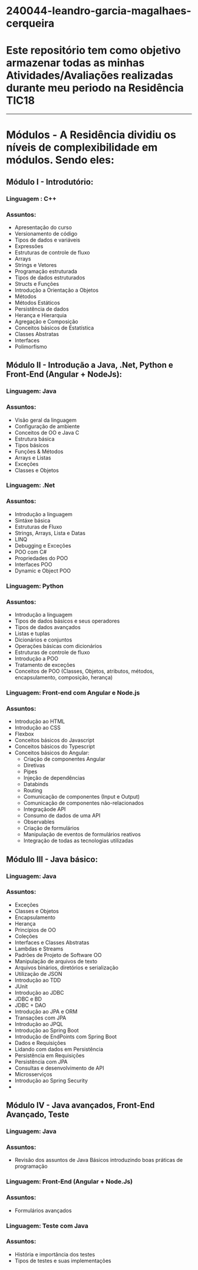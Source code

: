 # 240044-leandro-garcia-magalhaes-cerqueira

# Este repositório tem como objetivo armazenar todas as minhas Atividades/Avaliações realizadas durante meu periodo na Residência TIC18

------------------------------------------------------------------------------------------------

# Módulos - A Residência dividiu os níveis de complexibilidade em módulos. Sendo eles:

## Módulo I - Introdutório:

### Linguagem : C++
### Assuntos:
  - Apresentação do curso
  - Versionamento de código
  - Tipos de dados e variáveis
  - Expressões
  - Estruturas de controle de fluxo
  - Arrays
  -  Strings e Vetores
  -  Programação estruturada
  -  Tipos de dados estruturados
  -  Structs e Funções
  -  Introdução a Orientação a Objetos
  -  Métodos
  -  Métodos Estáticos
  -  Persistência de dados
  -  Herança e Hierarquia
  -  Agregação e Composição
  -  Conceitos básicos de Estatística
  -  Classes Abstratas
  -  Interfaces
  -  Polimorfismo

## Módulo II - Introdução a Java, .Net, Python e Front-End (Angular + NodeJs):

### Linguagem: Java
### Assuntos:
  - Visão geral da linguagem
  - Configuração de ambiente
  - Conceitos de OO e Java C
  - Estrutura básica
  - Tipos básicos
  - Funções & Métodos
  - Arrays e Listas
  - Exceções
  - Classes e Objetos

### Linguagem: .Net
### Assuntos: 
  - Introdução a linguagem
  - Sintáxe básica
  - Estruturas de Fluxo
  - Strings, Arrays, Lista e Datas
  - LINQ
  - Debugging e Exceções
  - POO com C#
  - Propriedades do POO
  - Interfaces POO
  - Dynamic e Object POO

### Linguagem: Python
### Assuntos:
  - Introdução a linguagem
  - Tipos de dados básicos e seus operadores
  - Tipos de dados avançados
  - Listas e tuplas
  - Dicionários e conjuntos
  - Operações básicas com dicionários
  - Estruturas de controle de fluxo
  - Introdução a POO
  - Tratamento de exceções
  - Conceitos de POO (Classes, Objetos, atributos, métodos, encapsulamento, composição, herança)

### Linguagem: Front-end com Angular e Node.js
### Assuntos:
  - Introdução ao HTML
  - Introdução ao CSS
  - Flexbox
  - Conceitos básicos do Javascript
  - Conceitos básicos do Typescript
  - Conceitos básicos do Angular:
    - Criação de componentes Angular
    - Diretivas
    - Pipes
    - Injeção de dependências
    - Databinds
    - Routing
    - Comunicação de componentes (Input e Output)
    - Comunicação de componentes não-relacionados
    - Integraçãode API
    - Consumo de dados de uma API
    - Observables
    - Criação de formulários
    - Manipulação de eventos de formulários reativos
    - Integração de todas as tecnologias utilizadas

## Módulo III - Java básico:

### Linguagem: Java
### Assuntos:
  - Exceções
  - Classes e Objetos
  - Encapsulamento
  - Herança
  - Princípios de OO
  - Coleções
  - Interfaces e Classes Abstratas
  - Lambdas e Streams
  - Padrões de Projeto de Software OO
  - Manipulação de arquivos de texto
  - Arquivos binários, diretórios e serialização
  - Utilização de JSON
  - Introdução ao TDD
  - JUnit
  - Introdução ao JDBC
  - JDBC e BD
  - JDBC + DAO
  - Introdução ao JPA e ORM
  - Transações com JPA
  - Introdução ao JPQL
  - Introdução ao Spring Boot
  - Introdução de EndPoints com Spring Boot
  - Dados e Requisições
  - Lidando com dados em Persistência
  - Persistência em Requisições
  - Persistência com JPA
  - Consultas e desenvolvimento de API
  - Microsserviços
  - Introdução ao Spring Security
  - 
## Módulo IV - Java avançados, Front-End Avançado, Teste

### Linguagem: Java
### Assuntos:
  - Revisão dos assuntos de Java Básicos introduzindo boas práticas de programação

### Linguagem: Front-End (Angular + Node.Js)
### Assuntos:
  - Formulários avançados


### Linguagem: Teste com Java
### Assuntos:
  - História e importância dos testes
  - Tipos de testes e suas implementações


